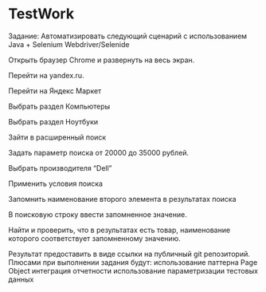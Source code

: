 # TestWork

Задание: Автоматизировать следующий сценарий с использованием
Java + Selenium Webdriver/Selenide

  Открыть браузер Chrome и развернуть на весь экран.

  Перейти на yandex.ru.

  Перейти на Яндекс Маркет

  Выбрать раздел Компьютеры

  Выбрать раздел Ноутбуки

  Зайти в расширенный поиск

  Задать параметр поиска от 20000 до 35000 рублей.

  Выбрать производителя “Dell”

  Применить условия поиска

  Запомнить наименование второго элемента в результатах поиска

  В поисковую строку ввести запомненное значение.

  Найти и проверить, что в результатах есть товар, наименование которого соответствует запомненному значению.

Результат предоставить в виде ссылки на публичный git репозиторий.
Плюсами при выполнении задания будут:
использование паттерна Page Object
интеграция отчетности
использование параметризации тестовых данных
